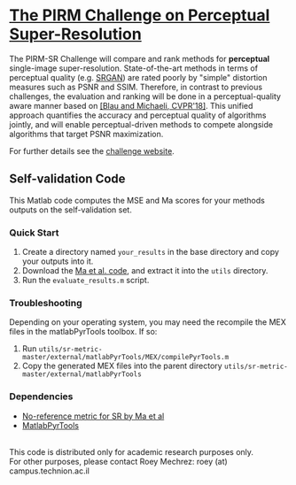 # [The PIRM Challenge on Perceptual Super-Resolution](https://www.pirm2018.org/PIRM-SR.html)
The PIRM-SR Challenge will compare and rank methods for <b>perceptual</b> single-image super-resolution. State-of-the-art methods in terms of perceptual quality (e.g. <a href="https://arxiv.org/pdf/1609.04802.pdf" target="_blank">SRGAN</a>) are rated poorly by "simple" distortion measures such as PSNR and SSIM. Therefore, in contrast to previous challenges, the evaluation and ranking will be done in a perceptual-quality aware manner based on <a href="https://arxiv.org/pdf/1711.06077.pdf" target="_blank">[Blau and Michaeli, CVPR'18]</a>. This unified approach quantifies the accuracy and perceptual quality of algorithms jointly, and will enable perceptual-driven methods to compete alongside algorithms that target PSNR maximization.

For further details see the <a href="https://www.pirm2018.org/PIRM-SR.html" target="_blank">challenge website</a>.

##  Self-validation Code
This Matlab code computes the MSE and Ma scores for your methods outputs on the self-validation set.

### Quick Start
1. Create a directory named ```your_results``` in the base directory and copy your outputs into it.
2. Download the [Ma et al. code](https://github.com/chaoma99/sr-metric), and extract it into the ```utils``` directory.
3. Run the ```evaluate_results.m``` script.

### Troubleshooting
Depending on your operating system, you may need the recompile the MEX files in the matlabPyrTools toolbox. If so:
1. Run ```utils/sr-metric-master/external/matlabPyrTools/MEX/compilePyrTools.m```
2. Copy the generated MEX files into the parent directory ```utils/sr-metric-master/external/matlabPyrTools```

### Dependencies
- [No-reference metric for SR by Ma et al](https://sites.google.com/site/chaoma99/sr-metric)
- [MatlabPyrTools](https://github.com/LabForComputationalVision/matlabPyrTools)


<br>This code is distributed only for academic research purposes only.
<br>For other purposes, please contact Roey Mechrez: roey (at) campus.technion.ac.il
